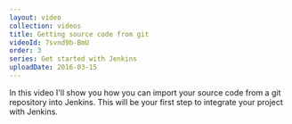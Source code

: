 ```yaml
---
layout: video
collection: videos
title: Getting source code from git
videoId: 7svnd9b-BmU
order: 3
series: Get started with Jenkins
uploadDate: 2016-03-15
---
```


In this video I'll show you how you can import your source code from a git repository into Jenkins. This will be your first step to integrate your project with Jenkins.